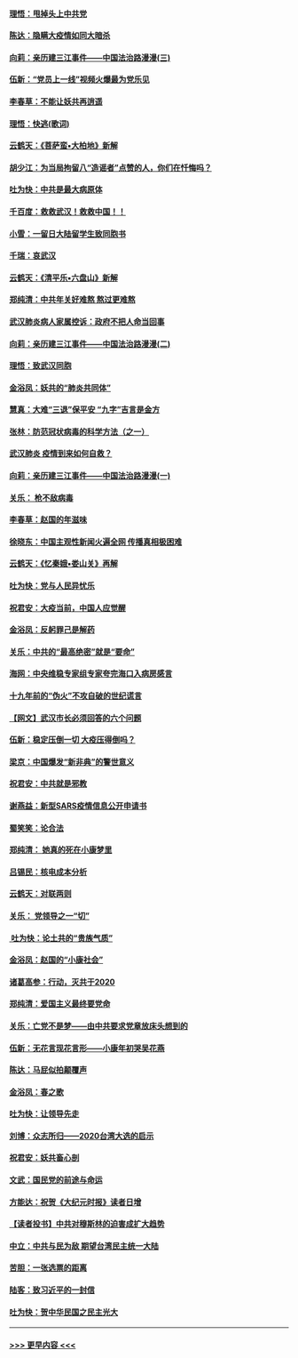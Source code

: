 #### [理悟：甩掉头上中共党](../pages/nsc993/n11838826.md?t=02022344) 
#### [陈达：隐瞒大疫情如同大暗杀](../pages/nsc993/n11838771.md?t=02022344) 
#### [向莉：亲历建三江事件——中国法治路漫漫(三)](../pages/nsc993/n11831825.md?t=02022344) 
#### [伍新：“党员上一线”视频火爆最为党乐见](../pages/nsc993/n11838200.md?t=02022344) 
#### [李春草：不能让妖共再逍遥](../pages/nsc993/n11838102.md?t=02022344) 
#### [理悟：快逃(歌词)](../pages/nsc993/n11838083.md?t=02022344) 
#### [云鹤天：《菩萨蛮▪大柏地》新解](../pages/nsc993/n11838059.md?t=02022344) 
#### [胡少江：为当局拘留八“造谣者”点赞的人，你们在忏悔吗？](../pages/nsc993/n11836801.md?t=02022344) 
#### [吐为快：中共是最大病原体](../pages/nsc993/n11836748.md?t=02022344) 
#### [千百度：救救武汉！救救中国！！](../pages/nsc993/n11836145.md?t=02022344) 
#### [小雪：一留日大陆留学生致同胞书](../pages/nsc993/n11834624.md?t=02022344) 
#### [千瑞：哀武汉](../pages/nsc993/n11833647.md?t=02022344) 
#### [云鹤天：《清平乐▪六盘山》新解](../pages/nsc993/n11833611.md?t=02022344) 
#### [郑纯清：中共年关好难熬 熬过更难熬](../pages/nsc993/n11833489.md?t=02022344) 
#### [武汉肺炎病人家属控诉：政府不把人命当回事](../pages/nsc993/n11833205.md?t=02022344) 
#### [向莉：亲历建三江事件——中国法治路漫漫(二)](../pages/nsc993/n11829102.md?t=02022344) 
#### [理悟：致武汉同胞](../pages/nsc993/n11831522.md?t=02022344) 
#### [金浴凤：妖共的“肺炎共同体”](../pages/nsc993/n11829448.md?t=02022344) 
#### [慧真：大难“三退”保平安 “九字”吉言是金方](../pages/nsc993/n11829501.md?t=02022344) 
#### [张林：防范冠状病毒的科学方法（之一）](../pages/nsc993/n11828618.md?t=02022344) 
#### [武汉肺炎 疫情到来如何自救？](../pages/nsc993/n11827632.md?t=02022344) 
#### [向莉：亲历建三江事件——中国法治路漫漫(一)](../pages/nsc993/n11827190.md?t=02022344) 
#### [关乐： 枪不敌病毒](../pages/nsc993/n11826746.md?t=02022344) 
#### [李春草：赵国的年滋味](../pages/nsc993/n11826321.md?t=02022344) 
#### [徐晓东：中国主观性新闻火遍全网 传播真相极困难](../pages/nsc993/n11826508.md?t=02022344) 
#### [云鹤天：《忆秦娥▪娄山关》再解](../pages/nsc993/n11824682.md?t=02022344) 
#### [吐为快：党与人民异忧乐](../pages/nsc993/n11824660.md?t=02022344) 
#### [祝君安：大疫当前，中国人应觉醒](../pages/nsc993/n11821946.md?t=02022344) 
#### [金浴凤：反躬罪己是解药](../pages/nsc993/n11820280.md?t=02022344) 
#### [关乐：中共的“最高绝密”就是“要命”](../pages/nsc993/n11816946.md?t=02022344) 
#### [海网：中央维稳专家组专家夸完海口入病房感言](../pages/nsc993/n11815138.md?t=02022344) 
#### [十九年前的“伪火”不攻自破的世纪谎言](../pages/nsc993/n11813238.md?t=02022344) 
#### [【网文】武汉市长必须回答的六个问题](../pages/nsc993/n11813848.md?t=02022344) 
#### [伍新：稳定压倒一切 大疫压得倒吗？](../pages/nsc993/n11812634.md?t=02022344) 
#### [梁京：中国爆发“新非典”的警世意义](../pages/nsc993/n11812554.md?t=02022344) 
#### [祝君安：中共就是邪教](../pages/nsc993/n11812431.md?t=02022344) 
#### [谢燕益：新型SARS疫情信息公开申请书](../pages/nsc993/n11808840.md?t=02022344) 
#### [蜀笑笑：论合法](../pages/nsc993/n11808064.md?t=02022344) 
#### [郑纯清： 她真的死在小康梦里](../pages/nsc993/n11806623.md?t=02022344) 
#### [吕锡民：核电成本分析](../pages/nsc993/n11806284.md?t=02022344) 
#### [云鹤天：对联两则](../pages/nsc993/n11805957.md?t=02022344) 
#### [关乐： 党领导之一“切”](../pages/nsc993/n11804505.md?t=02022344) 
#### [ 吐为快：论土共的“贵族气质”](../pages/nsc993/n11804490.md?t=02022344) 
#### [金浴凤：赵国的“小康社会”](../pages/nsc993/n11804452.md?t=02022344) 
#### [诸葛高参：行动，灭共于2020](../pages/nsc993/n11804120.md?t=02022344) 
#### [郑纯清：爱国主义最终要党命](../pages/nsc993/n11802197.md?t=02022344) 
#### [关乐：亡党不是梦——由中共要求党章放床头想到的](../pages/nsc993/n11802156.md?t=02022344) 
#### [伍新：无花言现花言形——小康年初哭吴花燕](../pages/nsc993/n11800044.md?t=02022344) 
#### [陈达：马屁似拍颠覆声](../pages/nsc993/n11800010.md?t=02022344) 
#### [金浴凤：春之歌](../pages/nsc993/n11797687.md?t=02022344) 
#### [吐为快：让领导先走](../pages/nsc993/n11797512.md?t=02022344) 
#### [刘博：众志所归——2020台湾大选的启示](../pages/nsc993/n11796878.md?t=02022344) 
#### [祝君安：妖共畜心剖](../pages/nsc993/n11794273.md?t=02022344) 
#### [文武：国民党的前途与命运](../pages/nsc993/n11794198.md?t=02022344) 
#### [方能达：祝贺《大纪元时报》读者日增](../pages/nsc993/n11793807.md?t=02022344) 
#### [【读者投书】中共对穆斯林的迫害成扩大趋势](../pages/nsc993/n11791371.md?t=02022344) 
#### [中立：中共与民为敌 期望台湾民主统一大陆](../pages/nsc993/n11790392.md?t=02022344) 
#### [苦胆：一张选票的距离](../pages/nsc993/n11788914.md?t=02022344) 
#### [陆客：致习近平的一封信](../pages/nsc993/n11788867.md?t=02022344) 
#### [吐为快：贺中华民国之民主光大](../pages/nsc993/n11788618.md?t=02022344) 

----
#### [ >>> 更早内容 <<< ](../indexes/nsc993-earlier.md)
